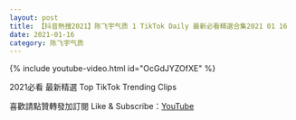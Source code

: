 ```yaml
---
layout: post
title: 【抖音熱搜2021】陈飞宇气质 1 TikTok Daily 最新必看精選合集2021 01 16
date: 2021-01-16
category: 陈飞宇气质
---
```


{% include youtube-video.html id="OcGdJYZOfXE" %}

2021必看 最新精選 Top TikTok Trending Clips

喜歡請點贊轉發加訂閱 Like & Subscribe：[YouTube](https://www.youtube.com/channel/UCAoR7VcanIPd04uEq_GIylA/videos)

